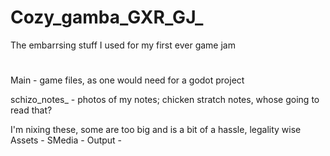 # Cozy_gamba_GXR_GJ_
The embarrsing stuff I used for my first ever game jam

#
Main - game files, as one would need for a godot project

schizo_notes_ - photos of my notes; chicken stratch notes, whose going to read that?

I'm nixing these, some are too big and is a bit of a hassle, legality wise
Assets -
SMedia - 
Output - 

